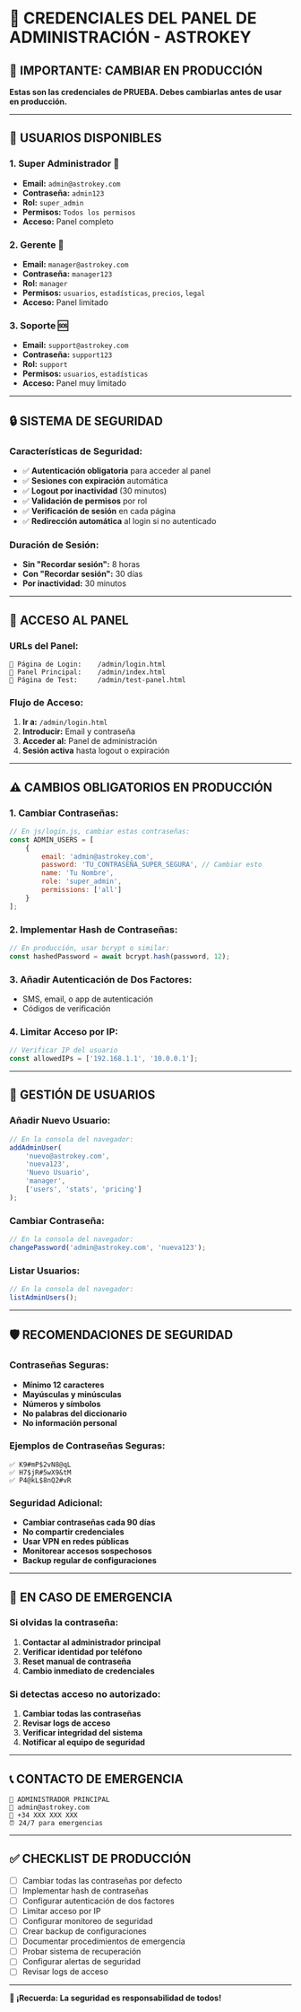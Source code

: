 # 🔐 **CREDENCIALES DEL PANEL DE ADMINISTRACIÓN - ASTROKEY**

## 🚨 **IMPORTANTE: CAMBIAR EN PRODUCCIÓN**

**Estas son las credenciales de PRUEBA. Debes cambiarlas antes de usar en producción.**

---

## 👥 **USUARIOS DISPONIBLES**

### **1. Super Administrador** 🔑
- **Email:** `admin@astrokey.com`
- **Contraseña:** `admin123`
- **Rol:** `super_admin`
- **Permisos:** `Todos los permisos`
- **Acceso:** Panel completo

### **2. Gerente** 👔
- **Email:** `manager@astrokey.com`
- **Contraseña:** `manager123`
- **Rol:** `manager`
- **Permisos:** `usuarios`, `estadísticas`, `precios`, `legal`
- **Acceso:** Panel limitado

### **3. Soporte** 🆘
- **Email:** `support@astrokey.com`
- **Contraseña:** `support123`
- **Rol:** `support`
- **Permisos:** `usuarios`, `estadísticas`
- **Acceso:** Panel muy limitado

---

## 🔒 **SISTEMA DE SEGURIDAD**

### **Características de Seguridad:**
- ✅ **Autenticación obligatoria** para acceder al panel
- ✅ **Sesiones con expiración** automática
- ✅ **Logout por inactividad** (30 minutos)
- ✅ **Validación de permisos** por rol
- ✅ **Verificación de sesión** en cada página
- ✅ **Redirección automática** al login si no autenticado

### **Duración de Sesión:**
- **Sin "Recordar sesión":** 8 horas
- **Con "Recordar sesión":** 30 días
- **Por inactividad:** 30 minutos

---

## 🚀 **ACCESO AL PANEL**

### **URLs del Panel:**
```
📱 Página de Login:    /admin/login.html
🔧 Panel Principal:    /admin/index.html
🧪 Página de Test:     /admin/test-panel.html
```

### **Flujo de Acceso:**
1. **Ir a:** `/admin/login.html`
2. **Introducir:** Email y contraseña
3. **Acceder al:** Panel de administración
4. **Sesión activa** hasta logout o expiración

---

## ⚠️ **CAMBIOS OBLIGATORIOS EN PRODUCCIÓN**

### **1. Cambiar Contraseñas:**
```javascript
// En js/login.js, cambiar estas contraseñas:
const ADMIN_USERS = [
    {
        email: 'admin@astrokey.com',
        password: 'TU_CONTRASEÑA_SUPER_SEGURA', // Cambiar esto
        name: 'Tu Nombre',
        role: 'super_admin',
        permissions: ['all']
    }
];
```

### **2. Implementar Hash de Contraseñas:**
```javascript
// En producción, usar bcrypt o similar:
const hashedPassword = await bcrypt.hash(password, 12);
```

### **3. Añadir Autenticación de Dos Factores:**
- SMS, email, o app de autenticación
- Códigos de verificación

### **4. Limitar Acceso por IP:**
```javascript
// Verificar IP del usuario
const allowedIPs = ['192.168.1.1', '10.0.0.1'];
```

---

## 🔧 **GESTIÓN DE USUARIOS**

### **Añadir Nuevo Usuario:**
```javascript
// En la consola del navegador:
addAdminUser(
    'nuevo@astrokey.com',
    'nueva123',
    'Nuevo Usuario',
    'manager',
    ['users', 'stats', 'pricing']
);
```

### **Cambiar Contraseña:**
```javascript
// En la consola del navegador:
changePassword('admin@astrokey.com', 'nueva123');
```

### **Listar Usuarios:**
```javascript
// En la consola del navegador:
listAdminUsers();
```

---

## 🛡️ **RECOMENDACIONES DE SEGURIDAD**

### **Contraseñas Seguras:**
- **Mínimo 12 caracteres**
- **Mayúsculas y minúsculas**
- **Números y símbolos**
- **No palabras del diccionario**
- **No información personal**

### **Ejemplos de Contraseñas Seguras:**
```
✅ K9#mP$2vN8@qL
✅ H7$jR#5wX9&tM
✅ P4@kL$8nQ2#vR
```

### **Seguridad Adicional:**
- **Cambiar contraseñas cada 90 días**
- **No compartir credenciales**
- **Usar VPN en redes públicas**
- **Monitorear accesos sospechosos**
- **Backup regular de configuraciones**

---

## 🚨 **EN CASO DE EMERGENCIA**

### **Si olvidas la contraseña:**
1. **Contactar al administrador principal**
2. **Verificar identidad por teléfono**
3. **Reset manual de contraseña**
4. **Cambio inmediato de credenciales**

### **Si detectas acceso no autorizado:**
1. **Cambiar todas las contraseñas**
2. **Revisar logs de acceso**
3. **Verificar integridad del sistema**
4. **Notificar al equipo de seguridad**

---

## 📞 **CONTACTO DE EMERGENCIA**

```
🚨 ADMINISTRADOR PRINCIPAL
📧 admin@astrokey.com
📱 +34 XXX XXX XXX
⏰ 24/7 para emergencias
```

---

## ✅ **CHECKLIST DE PRODUCCIÓN**

- [ ] Cambiar todas las contraseñas por defecto
- [ ] Implementar hash de contraseñas
- [ ] Configurar autenticación de dos factores
- [ ] Limitar acceso por IP
- [ ] Configurar monitoreo de seguridad
- [ ] Crear backup de configuraciones
- [ ] Documentar procedimientos de emergencia
- [ ] Probar sistema de recuperación
- [ ] Configurar alertas de seguridad
- [ ] Revisar logs de acceso

---

**🔐 ¡Recuerda: La seguridad es responsabilidad de todos!**
